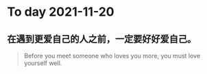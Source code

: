 
# To day 2021-11-20


## 在遇到更爱自己的人之前，一定要好好爱自己。
> Before you meet someone who loves you more, you must love yourself well.

    